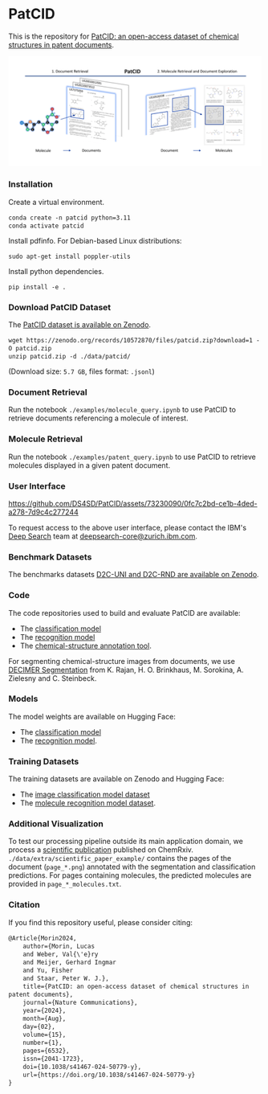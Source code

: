 # PatCID

This is the repository for [PatCID: an open-access dataset of chemical structures in patent documents](https://www.nature.com/articles/s41467-024-50779-y).

![MolGrapher](assets/introduction.png)

### Installation

Create a virtual environment.

```
conda create -n patcid python=3.11
conda activate patcid
```

Install pdfinfo. For Debian-based Linux distributions: 
```
sudo apt-get install poppler-utils
```

Install python dependencies.
```
pip install -e .
```

### Download PatCID Dataset 

The [PatCID dataset is available on Zenodo](https://doi.org/10.5281/zenodo.10572870). 
```
wget https://zenodo.org/records/10572870/files/patcid.zip?download=1 -O patcid.zip
unzip patcid.zip -d ./data/patcid/
```
(Download size: `5.7 GB`, files format: `.jsonl`)

### Document Retrieval

Run the notebook `./examples/molecule_query.ipynb` to use PatCID to retrieve documents referencing a molecule of interest. 

### Molecule Retrieval

Run the notebook `./examples/patent_query.ipynb` to use PatCID to retrieve molecules displayed in a given patent document. 

### User Interface 

https://github.com/DS4SD/PatCID/assets/73230090/0fc7c2bd-ce1b-4ded-a278-7d9c4c277244

To request access to the above user interface, please contact the IBM's [Deep Search](https://ds4sd.github.io/) team at deepsearch-core@zurich.ibm.com.

### Benchmark Datasets

The benchmarks datasets [D2C-UNI and D2C-RND are available on Zenodo](https://doi.org/10.5281/zenodo.10978812).

### Code 

The code repositories used to build and evaluate PatCID are available:
- The [classification model](https://github.com/DS4SD/MolClassifier)
- The [recognition model](https://github.com/DS4SD/MolGrapher)
- The [chemical-structure annotation tool](https://github.com/DS4SD/MolAnnotator).

For segmenting chemical-structure images from documents, we use [DECIMER Segmentation](https://github.com/Kohulan/DECIMER-Image-Segmentation) from K. Rajan, H. O. Brinkhaus, M. Sorokina, A. Zielesny and C. Steinbeck.

### Models

The model weights are available on Hugging Face:
- The [classification model](https://huggingface.co/ds4sd/MolClassifier)
- The [recognition model](https://huggingface.co/ds4sd/MolGrapher).

### Training Datasets

The training datasets are available on Zenodo and Hugging Face:
- The [image classification model dataset](https://doi.org/10.5281/zenodo.10978564)
- The [molecule recognition model dataset](https://huggingface.co/datasets/ds4sd/MolGrapher-Synthetic-300K).

### Additional Visualization

To test our processing pipeline outside its main application domain, we process a [scientific publication](https://chemrxiv.org/engage/chemrxiv/article-details/662d287a91aefa6ce198f9b8) published on ChemRxiv. `./data/extra/scientific_paper_example/` contains the pages of the document (`page_*.png`) annotated with the segmentation and classification predictions. For pages containing molecules, the predicted molecules are provided in `page_*_molecules.txt`.

### Citation

If you find this repository useful, please consider citing:

```
@Article{Morin2024,
    author={Morin, Lucas
    and Weber, Val{\'e}ry
    and Meijer, Gerhard Ingmar
    and Yu, Fisher
    and Staar, Peter W. J.},
    title={PatCID: an open-access dataset of chemical structures in patent documents},
    journal={Nature Communications},
    year={2024},
    month={Aug},
    day={02},
    volume={15},
    number={1},
    pages={6532},
    issn={2041-1723},
    doi={10.1038/s41467-024-50779-y},
    url={https://doi.org/10.1038/s41467-024-50779-y}
}
```
